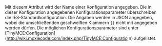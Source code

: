 Mit diesem Attribut wird der Name einer Konfiguration angegeben. Die in dieser
Konfiguration angegebenen Konfigurationsparameter überschreiben die
IES-Standardkonfiguration. Die Angaben werden in JSON angegeben, wobei die
umschließenden geschweiften Klammern `{}` nicht mit angegeben werden dürfen.
Die möglichen Konfigurationsparameter sind unter
[TinyMCE:Configuration](http://wiki.moxiecode.com/index.php/TinyMCE:Configuratio
n) aufgelistet.